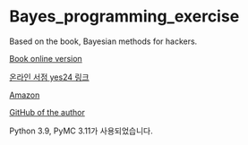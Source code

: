 # Bayes_programming_exercise
Based on the book, Bayesian methods for hackers.

[Book online version](https://nbviewer.jupyter.org/github/CamDavidsonPilon/Probabilistic-Programming-and-Bayesian-Methods-for-Hackers/tree/master/)

[온라인 서점 yes24 링크](http://www.yes24.com/Product/Goods/57237963)

[Amazon](https://www.amazon.com/Bayesian-Methods-Hackers-Probabilistic-Addison-Wesley-ebook/dp/B016060UHA/ref=sr_1_1?crid=372AVCBQLLHM3&dchild=1&keywords=bayesian+methods+for+hackers&qid=1628647972&sprefix=bayesian+methods+for+%2Caps%2C329&sr=8-1)

[GitHub of the author](https://github.com/CamDavidsonPilon/Probabilistic-Programming-and-Bayesian-Methods-for-Hackers)


Python 3.9, PyMC 3.11가 사용되었습니다.